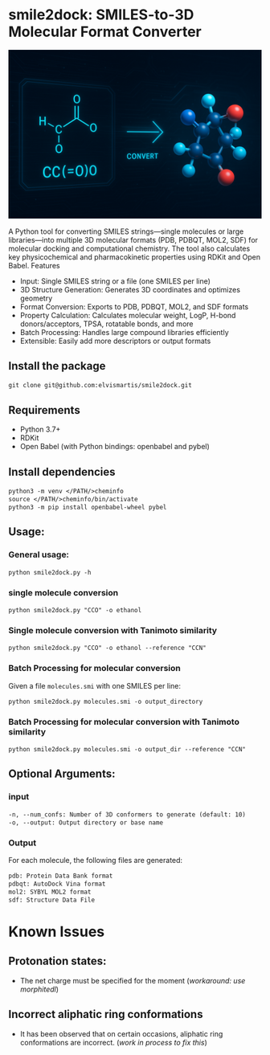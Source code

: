 # smile2dock: SMILES-to-3D Molecular Format Converter
 ![image](smile2dock.png)
 
A Python tool for converting SMILES strings—single molecules or large libraries—into multiple 3D molecular formats (PDB, PDBQT, MOL2, SDF) for molecular docking and computational chemistry. The tool also calculates key physicochemical and pharmacokinetic properties using RDKit and Open Babel.
Features
- Input: Single SMILES string or a file (one SMILES per line)
- 3D Structure Generation: Generates 3D coordinates and optimizes geometry
- Format Conversion: Exports to PDB, PDBQT, MOL2, and SDF formats
- Property Calculation: Calculates molecular weight, LogP, H-bond donors/acceptors, TPSA, rotatable bonds, and more
- Batch Processing: Handles large compound libraries efficiently
- Extensible: Easily add more descriptors or output formats

## Install the package

```
git clone git@github.com:elvismartis/smile2dock.git
```

## Requirements
- Python 3.7+
- RDKit
- Open Babel (with Python bindings: openbabel and pybel)

## Install dependencies
 ```
python3 -m venv </PATH/>cheminfo
source </PATH/>cheminfo/bin/activate
python3 -m pip install openbabel-wheel pybel
```
## Usage:

### General usage:
```
python smile2dock.py -h 
```

### single molecule conversion

```
python smile2dock.py "CCO" -o ethanol
```
### Single molecule conversion with Tanimoto similarity
```
python smile2dock.py "CCO" -o ethanol --reference "CCN"
```

### Batch Processing for molecular conversion
Given a file `molecules.smi` with one SMILES per line:
```
python smile2dock.py molecules.smi -o output_directory
```

### Batch Processing for molecular conversion with Tanimoto similarity
```
python smile2dock.py molecules.smi -o output_dir --reference "CCN"
```

## Optional Arguments:

### input
```
-n, --num_confs: Number of 3D conformers to generate (default: 10)
-o, --output: Output directory or base name
```

### Output
For each molecule, the following files are generated:
```
pdb: Protein Data Bank format
pdbqt: AutoDock Vina format
mol2: SYBYL MOL2 format
sdf: Structure Data File
```

# Known Issues
## Protonation states: 
- The net charge must be specified for the moment (*workaround: use morphitedl*)

## Incorrect aliphatic ring conformations
- It has been observed that on certain occasions, aliphatic ring conformations are incorrect. (*work in process to fix this*)

